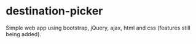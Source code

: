 # destination-picker
Simple web app using bootstrap, jQuery, ajax, html and css (features still being added). 
